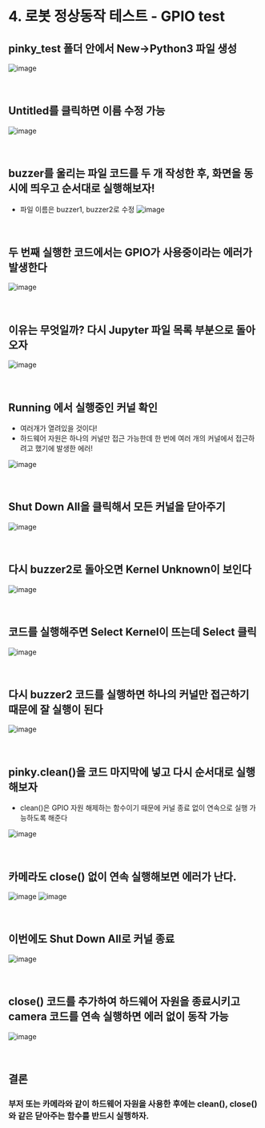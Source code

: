 # 4. 로봇 정상동작 테스트 - GPIO test
## pinky_test 폴더 안에서 New->Python3 파일 생성
![image](https://github.com/pinklab-art/pinky_study/blob/main/picture/initial_setting/02_03/image29.png)

<br>

## Untitled를 클릭하면 이름 수정 가능
![image](https://github.com/pinklab-art/pinky_study/blob/main/picture/initial_setting/02_03/image30.png)

<br>

## buzzer를 울리는 파일 코드를 두 개 작성한 후, 화면을 동시에 띄우고 순서대로 실행해보자!
- 파일 이름은 buzzer1, buzzer2로 수정
![image](https://github.com/pinklab-art/pinky_study/blob/main/picture/initial_setting/02_03/image31.png)

<br>

## 두 번째 실행한 코드에서는 GPIO가 사용중이라는 에러가 발생한다
![image](https://github.com/pinklab-art/pinky_study/blob/main/picture/initial_setting/02_03/image32.png)

<br>

## 이유는 무엇일까? 다시 Jupyter 파일 목록 부분으로 돌아오자
![image](https://github.com/pinklab-art/pinky_study/blob/main/picture/initial_setting/02_03/image33.png)

<br>

## Running 에서 실행중인 커널 확인
- 여러개가 열려있을 것이다!
- 하드웨어 자원은 하나의 커널만 접근 가능한데 한 번에 여러 개의 커널에서 접근하려고 했기에 발생한 에러!

![image](https://github.com/pinklab-art/pinky_study/blob/main/picture/initial_setting/02_03/image34.png)

<br>

## Shut Down All을 클릭해서 모든 커널을 닫아주기
![image](https://github.com/pinklab-art/pinky_study/blob/main/picture/initial_setting/02_03/image35.png)

<br>

## 다시 buzzer2로 돌아오면 Kernel Unknown이 보인다

![image](https://github.com/pinklab-art/pinky_study/blob/main/picture/initial_setting/02_03/image36.png)

<br>

## 코드를 실행해주면 Select Kernel이 뜨는데 Select 클릭

![image](https://github.com/pinklab-art/pinky_study/blob/main/picture/initial_setting/02_03/image37.png)

<br>

## 다시 buzzer2 코드를 실행하면 하나의 커널만 접근하기 때문에 잘 실행이 된다
![image](https://github.com/pinklab-art/pinky_study/blob/main/picture/initial_setting/02_03/image38.png)

<br>

## pinky.clean()을 코드 마지막에 넣고 다시 순서대로 실행해보자
- clean()은 GPIO 자원 해제하는 함수이기 때문에 커널 종료 없이 연속으로 실행 가능하도록 해준다

![image](https://github.com/pinklab-art/pinky_study/blob/main/picture/initial_setting/02_03/image39.png)

<br>

## 카메라도 close() 없이 연속 실행해보면 에러가 난다. 

![image](https://github.com/pinklab-art/pinky_study/blob/main/picture/initial_setting/02_03/image40.png)
![image](https://github.com/pinklab-art/pinky_study/blob/main/picture/initial_setting/02_03/image41.png)

<br>

## 이번에도 Shut Down All로 커널 종료

![image](https://github.com/pinklab-art/pinky_study/blob/main/picture/initial_setting/02_03/image42.png)

<br>

## close() 코드를 추가하여 하드웨어 자원을 종료시키고 camera 코드를 연속 실행하면 에러 없이 동작 가능

![image](https://github.com/pinklab-art/pinky_study/blob/main/picture/initial_setting/02_03/image43.png)

<br>

## 결론
### 부저 또는 카메라와 같이 하드웨어 자원을 사용한 후에는 clean(), close()와 같은 닫아주는 함수를 반드시 실행하자.
